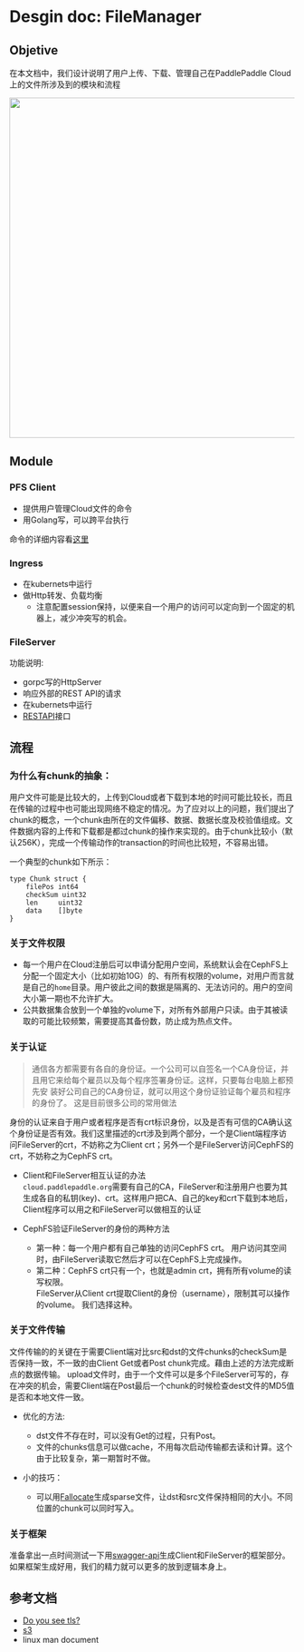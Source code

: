# Desgin doc: FileManager
## Objetive
在本文档中，我们设计说明了用户上传、下载、管理自己在PaddlePaddle Cloud上的文件所涉及到的模块和流程

<image src=./src/filemanager.png width=600>

## Module
### PFS Client
- 提供用户管理Cloud文件的命令
- 用Golang写，可以跨平台执行

命令的详细内容看[这里](./pfs/pfs.md)


### Ingress
- 在kubernets中运行
- 做Http转发、负载均衡
	- 注意配置session保持，以便来自一个用户的访问可以定向到一个固定的机器上，减少冲突写的机会。


### FileServer
功能说明:  
- gorpc写的HttpServer  
- 响应外部的REST API的请求  
- 在kubernets中运行  
- [RESTAPI](./RESTAPI.md)接口

## 流程
### 为什么有chunk的抽象：  
用户文件可能是比较大的，上传到Cloud或者下载到本地的时间可能比较长，而且在传输的过程中也可能出现网络不稳定的情况。为了应对以上的问题，我们提出了chunk的概念，一个chunk由所在的文件偏移、数据、数据长度及校验值组成。文件数据内容的上传和下载都是都过chunk的操作来实现的。由于chunk比较小（默认256K），完成一个传输动作的transaction的时间也比较短，不容易出错。

一个典型的chunk如下所示：

```
type Chunk struct {
	filePos int64
	checkSum uint32
	len     uint32
	data    []byte
}
```  

### 关于文件权限
- 每一个用户在Cloud注册后可以申请分配用户空间，系统默认会在CephFS上分配一个固定大小（比如初始10G）的、有所有权限的volume，对用户而言就是自己的`home`目录。用户彼此之间的数据是隔离的、无法访问的。用户的空间大小第一期也不允许扩大。
- 公共数据集合放到一个单独的volume下，对所有外部用户只读。由于其被读取的可能比较频繁，需要提高其备份数，防止成为热点文件。

### 关于认证
> 通信各方都需要有各自的身份证。一个公司可以自签名一个CA身份证，并 且用它来给每个雇员以及每个程序签署身份证。这样，只要每台电脑上都预先安 装好公司自己的CA身份证，就可以用这个身份证验证每个雇员和程序的身份了。 这是目前很多公司的常用做法  

身份的认证来自于用户或者程序是否有crt标识身份，以及是否有可信的CA确认这个身份证是否有效。我们这里描述的crt涉及到两个部分，一个是Client端程序访问FileServer的crt，不妨称之为Client crt；另外一个是FileServer访问CephFS的crt，不妨称之为CephFS crt。

- Client和FileServer相互认证的办法   
`cloud.paddlepaddle.org`需要有自己的CA，FileServer和注册用户也要为其生成各自的私钥(key)、crt。这样用户把CA、自己的key和crt下载到本地后，Client程序可以用之和FileServer可以做相互的认证

- CephFS验证FileServer的身份的两种方法
	- 第一种：每一个用户都有自己单独的访问CephFS crt。
	用户访问其空间时，由FileServer读取它然后才可以在CephFS上完成操作。
	- 第二种：CephFS crt只有一个，也就是admin crt，拥有所有volume的读写权限。  
	FileServer从Client crt提取Client的身份（username），限制其可以操作的volume。 我们选择这种。

### 关于文件传输
文件传输的的关键在于需要Client端对比src和dst的文件chunks的checkSum是否保持一致，不一致的由Client Get或者Post chunk完成。藉由上述的方法完成断点的数据传输。 upload文件时，由于一个文件可以是多个FileServer可写的，存在冲突的机会，需要Client端在Post最后一个chunk的时候检查dest文件的MD5值是否和本地文件一致。

- 优化的方法:  

	- dst文件不存在时，可以没有Get的过程，只有Post。
	- 文件的chunks信息可以做cache，不用每次启动传输都去读和计算。这个由于比较复杂，第一期暂时不做。

- 小的技巧：

	- 可以用[Fallocate](https://golang.org/pkg/syscall/#Fallocate)生成sparse文件，让dst和src文件保持相同的大小。不同位置的chunk可以同时写入。

### 关于框架
准备拿出一点时间测试一下用[swagger-api](https://github.com/swagger-api/swagger-codegen)生成Client和FileServer的框架部分。如果框架生成好用，我们的精力就可以更多的放到逻辑本身上。

## 参考文档
- [Do you see tls?](https://github.com/k8sp/tls/blob/master/README.md)
- [s3](http://docs.aws.amazon.com/cli/latest/reference/s3/)
- linux man document
